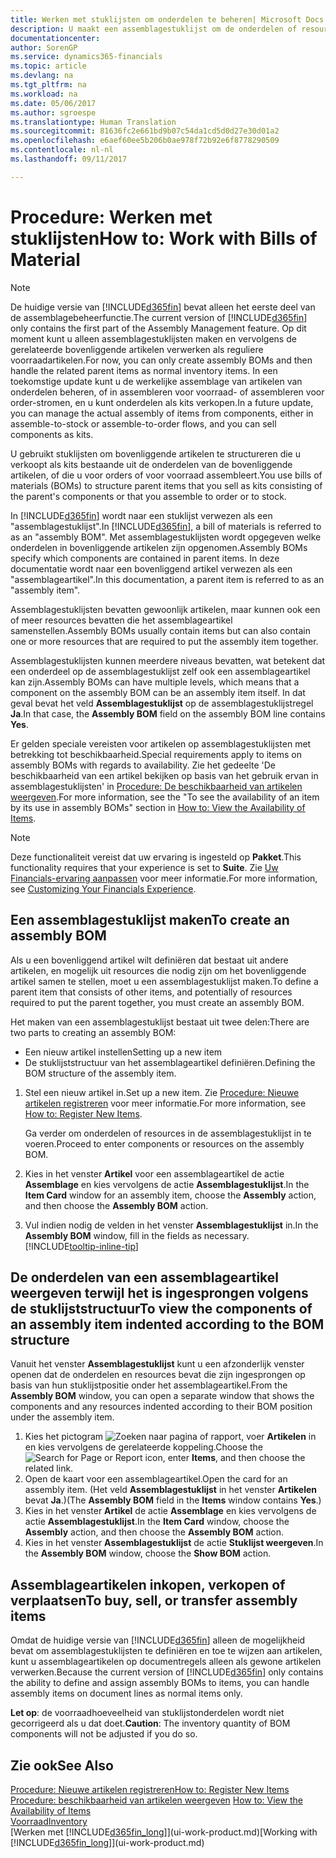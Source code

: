 ```yaml
---
title: Werken met stuklijsten om onderdelen te beheren| Microsoft Docs
description: U maakt een assemblagestuklijst om de onderdelen of resources op te geven die vereist zijn om het artikel samen te stellen dat de assemblagestuklijst vertegenwoordigt, en kunt u de onderdelen voor een component weergeven.
documentationcenter: 
author: SorenGP
ms.service: dynamics365-financials
ms.topic: article
ms.devlang: na
ms.tgt_pltfrm: na
ms.workload: na
ms.date: 05/06/2017
ms.author: sgroespe
ms.translationtype: Human Translation
ms.sourcegitcommit: 81636fc2e661bd9b07c54da1cd5d0d27e30d01a2
ms.openlocfilehash: e6aef60ee5b206b0ae978f72b92e6f8778290509
ms.contentlocale: nl-nl
ms.lasthandoff: 09/11/2017

---
```

# <a name="how-to-work-with-bills-of-material"></a><span data-ttu-id="7ad60-103">Procedure: Werken met stuklijsten</span><span class="sxs-lookup"><span data-stu-id="7ad60-103">How to: Work with Bills of Material</span></span>
> [!NOTE]  
>   <span data-ttu-id="7ad60-104">De huidige versie van [!INCLUDE[d365fin](includes/d365fin_md.md)] bevat alleen het eerste deel van de assemblagebeheerfunctie.</span><span class="sxs-lookup"><span data-stu-id="7ad60-104">The current version of [!INCLUDE[d365fin](includes/d365fin_md.md)] only contains the first part of the Assembly Management feature.</span></span> <span data-ttu-id="7ad60-105">Op dit moment kunt u alleen assemblagestuklijsten maken en vervolgens de gerelateerde bovenliggende artikelen verwerken als reguliere voorraadartikelen.</span><span class="sxs-lookup"><span data-stu-id="7ad60-105">For now, you can only create assembly BOMs and then handle the related parent items as normal inventory items.</span></span> <span data-ttu-id="7ad60-106">In een toekomstige update kunt u de werkelijke assemblage van artikelen van onderdelen beheren, of in assembleren voor voorraad- of assembleren voor order-stromen, en u kunt onderdelen als kits verkopen.</span><span class="sxs-lookup"><span data-stu-id="7ad60-106">In a future update, you can manage the actual assembly of items from components, either in assemble-to-stock or assemble-to-order flows, and you can sell components as kits.</span></span>

<span data-ttu-id="7ad60-107">U gebruikt stuklijsten om bovenliggende artikelen te structureren die u verkoopt als kits bestaande uit de onderdelen van de bovenliggende artikelen, of die u voor orders of voor voorraad assembleert.</span><span class="sxs-lookup"><span data-stu-id="7ad60-107">You use bills of materials (BOMs) to structure parent items that you sell as kits consisting of the parent's components or that you assemble to order or to stock.</span></span>

<span data-ttu-id="7ad60-108">In [!INCLUDE[d365fin](includes/d365fin_md.md)] wordt naar een stuklijst verwezen als een "assemblagestuklijst".</span><span class="sxs-lookup"><span data-stu-id="7ad60-108">In [!INCLUDE[d365fin](includes/d365fin_md.md)], a bill of materials is referred to as an "assembly BOM".</span></span> <span data-ttu-id="7ad60-109">Met assemblagestuklijsten wordt opgegeven welke onderdelen in bovenliggende artikelen zijn opgenomen.</span><span class="sxs-lookup"><span data-stu-id="7ad60-109">Assembly BOMs specify which components are contained in parent items.</span></span> <span data-ttu-id="7ad60-110">In deze documentatie wordt naar een bovenliggend artikel verwezen als een "assemblageartikel".</span><span class="sxs-lookup"><span data-stu-id="7ad60-110">In this documentation, a parent item is referred to as an "assembly item".</span></span>

<span data-ttu-id="7ad60-111">Assemblagestuklijsten bevatten gewoonlijk artikelen, maar kunnen ook een of meer resources bevatten die het assemblageartikel samenstellen.</span><span class="sxs-lookup"><span data-stu-id="7ad60-111">Assembly BOMs usually contain items but can also contain one or more resources that are required to put the assembly item together.</span></span>

<span data-ttu-id="7ad60-112">Assemblagestuklijsten kunnen meerdere niveaus bevatten, wat betekent dat een onderdeel op de assemblagestuklijst zelf ook een assemblageartikel kan zijn.</span><span class="sxs-lookup"><span data-stu-id="7ad60-112">Assembly BOMs can have multiple levels, which means that a component on the assembly BOM can be an assembly item itself.</span></span> <span data-ttu-id="7ad60-113">In dat geval bevat het veld **Assemblagestuklijst** op de assemblagestuklijstregel **Ja**.</span><span class="sxs-lookup"><span data-stu-id="7ad60-113">In that case, the **Assembly BOM** field on the assembly BOM line contains **Yes**.</span></span>

<span data-ttu-id="7ad60-114">Er gelden speciale vereisten voor artikelen op assemblagestuklijsten met betrekking tot beschikbaarheid.</span><span class="sxs-lookup"><span data-stu-id="7ad60-114">Special requirements apply to items on assembly BOMs with regards to availability.</span></span> <span data-ttu-id="7ad60-115">Zie het gedeelte 'De beschikbaarheid van een artikel bekijken op basis van het gebruik ervan in assemblagestuklijsten' in [Procedure: De beschikbaarheid van artikelen weergeven](inventory-how-availability-overview.md).</span><span class="sxs-lookup"><span data-stu-id="7ad60-115">For more information, see the "To see the availability of an item by its use in assembly BOMs" section in [How to: View the Availability of Items](inventory-how-availability-overview.md).</span></span>

> [!NOTE]  
>   <span data-ttu-id="7ad60-116">Deze functionaliteit vereist dat uw ervaring is ingesteld op **Pakket**.</span><span class="sxs-lookup"><span data-stu-id="7ad60-116">This functionality requires that your experience is set to **Suite**.</span></span> <span data-ttu-id="7ad60-117">Zie [Uw Financials-ervaring aanpassen](ui-experiences.md) voor meer informatie.</span><span class="sxs-lookup"><span data-stu-id="7ad60-117">For more information, see [Customizing Your Financials Experience](ui-experiences.md).</span></span>

## <a name="to-create-an-assembly-bom"></a><span data-ttu-id="7ad60-118">Een assemblagestuklijst maken</span><span class="sxs-lookup"><span data-stu-id="7ad60-118">To create an assembly BOM</span></span>
<span data-ttu-id="7ad60-119">Als u een bovenliggend artikel wilt definiëren dat bestaat uit andere artikelen, en mogelijk uit resources die nodig zijn om het bovenliggende artikel samen te stellen, moet u een assemblagestuklijst maken.</span><span class="sxs-lookup"><span data-stu-id="7ad60-119">To define a parent item that consists of other items, and potentially of resources required to put the parent together, you must create an assembly BOM.</span></span>  

<span data-ttu-id="7ad60-120">Het maken van een assemblagestuklijst bestaat uit twee delen:</span><span class="sxs-lookup"><span data-stu-id="7ad60-120">There are two parts to creating an assembly BOM:</span></span>
- <span data-ttu-id="7ad60-121">Een nieuw artikel instellen</span><span class="sxs-lookup"><span data-stu-id="7ad60-121">Setting up a new item</span></span>
- <span data-ttu-id="7ad60-122">De stuklijststructuur van het assemblageartikel definiëren.</span><span class="sxs-lookup"><span data-stu-id="7ad60-122">Defining the BOM structure of the assembly item.</span></span>

1. <span data-ttu-id="7ad60-123">Stel een nieuw artikel in.</span><span class="sxs-lookup"><span data-stu-id="7ad60-123">Set up a new item.</span></span> <span data-ttu-id="7ad60-124">Zie [Procedure: Nieuwe artikelen registreren](inventory-how-register-new-items.md) voor meer informatie.</span><span class="sxs-lookup"><span data-stu-id="7ad60-124">For more information, see [How to: Register New Items](inventory-how-register-new-items.md).</span></span>

    <span data-ttu-id="7ad60-125">Ga verder om onderdelen of resources in de assemblagestuklijst in te voeren.</span><span class="sxs-lookup"><span data-stu-id="7ad60-125">Proceed to enter components or resources on the assembly BOM.</span></span>  
2. <span data-ttu-id="7ad60-126">Kies in het venster **Artikel** voor een assemblageartikel de actie **Assemblage** en kies vervolgens de actie **Assemblagestuklijst**.</span><span class="sxs-lookup"><span data-stu-id="7ad60-126">In the **Item Card** window for an assembly item, choose the **Assembly** action, and then choose the **Assembly BOM** action.</span></span>
3. <span data-ttu-id="7ad60-127">Vul indien nodig de velden in het venster **Assemblagestuklijst** in.</span><span class="sxs-lookup"><span data-stu-id="7ad60-127">In the **Assembly BOM** window, fill in the fields as necessary.</span></span> [!INCLUDE[tooltip-inline-tip](includes/tooltip-inline-tip_md.md)]

## <a name="to-view-the-components-of-an-assembly-item-indented-according-to-the-bom-structure"></a><span data-ttu-id="7ad60-128">De onderdelen van een assemblageartikel weergeven terwijl het is ingesprongen volgens de stuklijststructuur</span><span class="sxs-lookup"><span data-stu-id="7ad60-128">To view the components of an assembly item indented according to the BOM structure</span></span>
<span data-ttu-id="7ad60-129">Vanuit het venster **Assemblagestuklijst** kunt u een afzonderlijk venster openen dat de onderdelen en resources bevat die zijn ingesprongen op basis van hun stuklijstpositie onder het assemblageartikel.</span><span class="sxs-lookup"><span data-stu-id="7ad60-129">From the **Assembly BOM** window, you can open a separate window that shows the components and any resources indented according to their BOM position under the assembly item.</span></span>

1. <span data-ttu-id="7ad60-130">Kies het pictogram ![Zoeken naar pagina of rapport](media/ui-search/search_small.png "pictogram Zoeken naar pagina of rapport"), voer **Artikelen** in en kies vervolgens de gerelateerde koppeling.</span><span class="sxs-lookup"><span data-stu-id="7ad60-130">Choose the ![Search for Page or Report](media/ui-search/search_small.png "Search for Page or Report icon") icon, enter **Items**, and then choose the related link.</span></span>
2. <span data-ttu-id="7ad60-131">Open de kaart voor een assemblageartikel.</span><span class="sxs-lookup"><span data-stu-id="7ad60-131">Open the card for an assembly item.</span></span> <span data-ttu-id="7ad60-132">(Het veld **Assemblagestuklijst** in het venster **Artikelen** bevat **Ja**.)</span><span class="sxs-lookup"><span data-stu-id="7ad60-132">(The **Assembly BOM** field in the **Items** window contains **Yes**.)</span></span>
3. <span data-ttu-id="7ad60-133">Kies in het venster **Artikel** de actie **Assemblage** en kies vervolgens de actie **Assemblagestuklijst**.</span><span class="sxs-lookup"><span data-stu-id="7ad60-133">In the **Item Card** window, choose the **Assembly** action, and then choose the **Assembly BOM** action.</span></span>
4. <span data-ttu-id="7ad60-134">Kies in het venster **Assemblagestuklijst** de actie **Stuklijst weergeven**.</span><span class="sxs-lookup"><span data-stu-id="7ad60-134">In the **Assembly BOM** window, choose the **Show BOM** action.</span></span>

## <a name="to-buy-sell-or-transfer-assembly-items"></a><span data-ttu-id="7ad60-135">Assemblageartikelen inkopen, verkopen of verplaatsen</span><span class="sxs-lookup"><span data-stu-id="7ad60-135">To buy, sell, or transfer assembly items</span></span>
<span data-ttu-id="7ad60-136">Omdat de huidige versie van [!INCLUDE[d365fin](includes/d365fin_md.md)] alleen de mogelijkheid bevat om assemblagestuklijsten te definiëren en toe te wijzen aan artikelen, kunt u assemblageartikelen op documentregels alleen als gewone artikelen verwerken.</span><span class="sxs-lookup"><span data-stu-id="7ad60-136">Because the current version of [!INCLUDE[d365fin](includes/d365fin_md.md)] only contains the ability to define and assign assembly BOMs to items, you can handle assembly items on document lines as normal items only.</span></span>

<span data-ttu-id="7ad60-137">**Let op**: de voorraadhoeveelheid van stuklijstonderdelen wordt niet gecorrigeerd als u dat doet.</span><span class="sxs-lookup"><span data-stu-id="7ad60-137">**Caution**: The inventory quantity of BOM components will not be adjusted if you do so.</span></span>

## <a name="see-also"></a><span data-ttu-id="7ad60-138">Zie ook</span><span class="sxs-lookup"><span data-stu-id="7ad60-138">See Also</span></span>
[<span data-ttu-id="7ad60-139">Procedure: Nieuwe artikelen registreren</span><span class="sxs-lookup"><span data-stu-id="7ad60-139">How to: Register New Items</span></span>](inventory-how-register-new-items.md)  
<span data-ttu-id="7ad60-140">[Procedure: beschikbaarheid van artikelen weergeven](inventory-how-availability-overview.md)   </span><span class="sxs-lookup"><span data-stu-id="7ad60-140">[How to: View the Availability of Items](inventory-how-availability-overview.md)   </span></span>  
[<span data-ttu-id="7ad60-141">Voorraad</span><span class="sxs-lookup"><span data-stu-id="7ad60-141">Inventory</span></span>](inventory-manage-inventory.md)  
<span data-ttu-id="7ad60-142">[Werken met [!INCLUDE[d365fin_long](includes/d365fin_long_md.md)]](ui-work-product.md)</span><span class="sxs-lookup"><span data-stu-id="7ad60-142">[Working with [!INCLUDE[d365fin_long](includes/d365fin_long_md.md)]](ui-work-product.md)</span></span>

